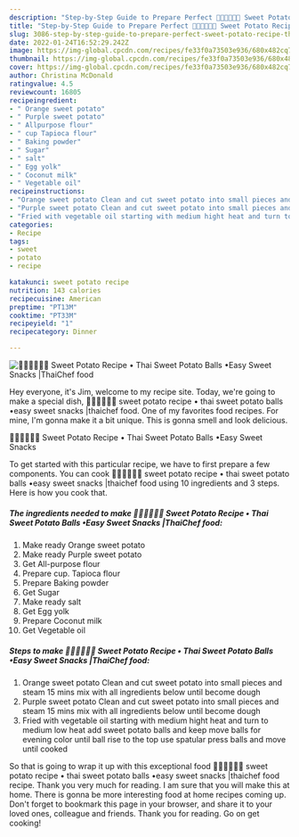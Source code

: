```yaml
---
description: "Step-by-Step Guide to Prepare Perfect 🧑🏽‍🍳🧑🏼‍🍳 Sweet Potato Recipe • Thai Sweet Potato Balls •Easy Sweet Snacks |ThaiChef food"
title: "Step-by-Step Guide to Prepare Perfect 🧑🏽‍🍳🧑🏼‍🍳 Sweet Potato Recipe • Thai Sweet Potato Balls •Easy Sweet Snacks |ThaiChef food"
slug: 3086-step-by-step-guide-to-prepare-perfect-sweet-potato-recipe-thai-sweet-potato-balls-easy-sweet-snacks-thaichef-food
date: 2022-01-24T16:52:29.242Z
image: https://img-global.cpcdn.com/recipes/fe33f0a73503e936/680x482cq70/sweet-potato-recipe-thai-sweet-potato-balls-easy-sweet-snacks-thaichef-food-recipe-main-photo.jpg
thumbnail: https://img-global.cpcdn.com/recipes/fe33f0a73503e936/680x482cq70/sweet-potato-recipe-thai-sweet-potato-balls-easy-sweet-snacks-thaichef-food-recipe-main-photo.jpg
cover: https://img-global.cpcdn.com/recipes/fe33f0a73503e936/680x482cq70/sweet-potato-recipe-thai-sweet-potato-balls-easy-sweet-snacks-thaichef-food-recipe-main-photo.jpg
author: Christina McDonald
ratingvalue: 4.5
reviewcount: 16805
recipeingredient:
- " Orange sweet potato"
- " Purple sweet potato"
- " Allpurpose flour"
- " cup Tapioca flour"
- " Baking powder"
- " Sugar"
- " salt"
- " Egg yolk"
- " Coconut milk"
- " Vegetable oil"
recipeinstructions:
- "Orange sweet potato Clean and cut sweet potato into small pieces and steam 15 mins mix with all ingredients below until become dough"
- "Purple sweet potato Clean and cut sweet potato into small pieces and steam 15 mins mix with all ingredients below until become dough"
- "Fried with vegetable oil starting with medium hight heat and turn to medium low heat add sweet potato balls and keep move balls for evening color until ball rise to the top use spatular press balls and move until cooked"
categories:
- Recipe
tags:
- sweet
- potato
- recipe

katakunci: sweet potato recipe 
nutrition: 143 calories
recipecuisine: American
preptime: "PT13M"
cooktime: "PT33M"
recipeyield: "1"
recipecategory: Dinner

---
```



![🧑🏽‍🍳🧑🏼‍🍳 Sweet Potato Recipe • Thai Sweet Potato Balls •Easy Sweet Snacks |ThaiChef food](https://img-global.cpcdn.com/recipes/fe33f0a73503e936/680x482cq70/sweet-potato-recipe-thai-sweet-potato-balls-easy-sweet-snacks-thaichef-food-recipe-main-photo.jpg)

Hey everyone, it's Jim, welcome to my recipe site. Today, we're going to make a special dish, 🧑🏽‍🍳🧑🏼‍🍳 sweet potato recipe • thai sweet potato balls •easy sweet snacks |thaichef food. One of my favorites food recipes. For mine, I'm gonna make it a bit unique. This is gonna smell and look delicious.



🧑🏽‍🍳🧑🏼‍🍳 Sweet Potato Recipe • Thai Sweet Potato Balls •Easy Sweet Snacks 

To get started with this particular recipe, we have to first prepare a few components. You can cook 🧑🏽‍🍳🧑🏼‍🍳 sweet potato recipe • thai sweet potato balls •easy sweet snacks |thaichef food using 10 ingredients and 3 steps. Here is how you cook that.

<!--inarticleads1-->

##### The ingredients needed to make 🧑🏽‍🍳🧑🏼‍🍳 Sweet Potato Recipe • Thai Sweet Potato Balls •Easy Sweet Snacks |ThaiChef food:

1. Make ready  Orange sweet potato
1. Make ready  Purple sweet potato
1. Get  All-purpose flour
1. Prepare  cup. Tapioca flour
1. Prepare  Baking powder
1. Get  Sugar
1. Make ready  salt
1. Get  Egg yolk
1. Prepare  Coconut milk
1. Get  Vegetable oil




<!--inarticleads2-->

##### Steps to make 🧑🏽‍🍳🧑🏼‍🍳 Sweet Potato Recipe • Thai Sweet Potato Balls •Easy Sweet Snacks |ThaiChef food:

1. Orange sweet potato Clean and cut sweet potato into small pieces and steam 15 mins mix with all ingredients below until become dough
1. Purple sweet potato Clean and cut sweet potato into small pieces and steam 15 mins mix with all ingredients below until become dough
1. Fried with vegetable oil starting with medium hight heat and turn to medium low heat add sweet potato balls and keep move balls for evening color until ball rise to the top use spatular press balls and move until cooked




So that is going to wrap it up with this exceptional food 🧑🏽‍🍳🧑🏼‍🍳 sweet potato recipe • thai sweet potato balls •easy sweet snacks |thaichef food recipe. Thank you very much for reading. I am sure that you will make this at home. There is gonna be more interesting food at home recipes coming up. Don't forget to bookmark this page in your browser, and share it to your loved ones, colleague and friends. Thank you for reading. Go on get cooking!
